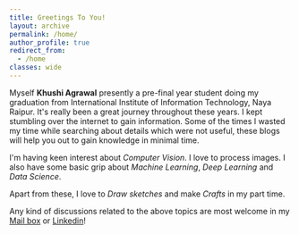 ```yaml
---
title: Greetings To You!
layout: archive
permalink: /home/
author_profile: true
redirect_from:
  - /home
classes: wide
---
```



Myself **Khushi Agrawal** presently a pre-final year student doing my graduation from International Institute of Information Technology, Naya Raipur. It's really been a great journey throughout these years. I kept stumbling over the internet to gain information. Some of the times I wasted my time while searching about details which were not useful, these blogs will help you out to gain knowledge in minimal time.

I'm having keen interest about *Computer Vision*. I love to process images. I also have some basic grip about *Machine Learning*, *Deep Learning* and *Data Science*. 

Apart from these, I love to *Draw sketches* and make *Crafts* in my part time.

Any kind of discussions related to the above topics are most welcome in my [Mail box](https://khushiagrawal411@gmail.com) or [Linkedin](https://www.linkedin.com/in/khushi-agrawal-413511194)!
